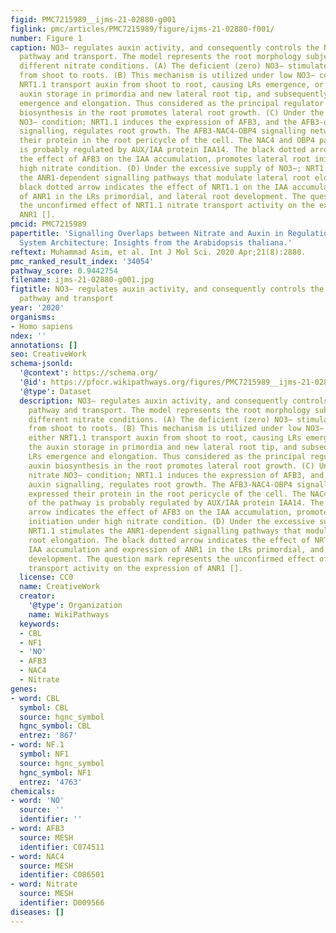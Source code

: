 ```yaml
---
figid: PMC7215989__ijms-21-02880-g001
figlink: pmc/articles/PMC7215989/figure/ijms-21-02880-f001/
number: Figure 1
caption: NO3− regulates auxin activity, and consequently controls the NO3− assimilation
  pathway and transport. The model represents the root morphology subjected to four
  different nitrate conditions. (A) The deficient (zero) NO3− stimulates auxin translocation
  from shoot to roots. (B) This mechanism is utilized under low NO3− conditions, either
  NRT1.1 transport auxin from shoot to root, causing LRs emergence, or reduced the
  auxin storage in primordia and new lateral root tip, and subsequently inhibits LRs
  emergence and elongation. Thus considered as the principal regulator for the auxin
  biosynthesis in the root promotes lateral root growth. (C) Under the high nitrate
  NO3− condition; NRT1.1 induces the expression of AFB3, and the AFB3-dependent auxin
  signalling, regulates root growth. The AFB3-NAC4-OBP4 signalling network expressed
  their protein in the root pericycle of the cell. The NAC4 and OBP4 part of the pathway
  is probably regulated by AUX/IAA protein IAA14. The black dotted arrow indicates
  the effect of AFB3 on the IAA accumulation, promotes lateral root initiation under
  high nitrate condition. (D) Under the excessive supply of NO3−; NRT1.1 stimulates
  the ANR1-dependent signalling pathways that modulate lateral root elongation. The
  black dotted arrow indicates the effect of NRT1.1 on the IAA accumulation and expression
  of ANR1 in the LRs primordial, and lateral root development. The question mark represents
  the unconfirmed effect of NRT1.1 nitrate transport activity on the expression of
  ANR1 [].
pmcid: PMC7215989
papertitle: 'Signalling Overlaps between Nitrate and Auxin in Regulation of The Root
  System Architecture: Insights from the Arabidopsis thaliana.'
reftext: Muhammad Asim, et al. Int J Mol Sci. 2020 Apr;21(8):2880.
pmc_ranked_result_index: '34054'
pathway_score: 0.9442754
filename: ijms-21-02880-g001.jpg
figtitle: NO3− regulates auxin activity, and consequently controls the NO3− assimilation
  pathway and transport
year: '2020'
organisms:
- Homo sapiens
ndex: ''
annotations: []
seo: CreativeWork
schema-jsonld:
  '@context': https://schema.org/
  '@id': https://pfocr.wikipathways.org/figures/PMC7215989__ijms-21-02880-g001.html
  '@type': Dataset
  description: NO3− regulates auxin activity, and consequently controls the NO3− assimilation
    pathway and transport. The model represents the root morphology subjected to four
    different nitrate conditions. (A) The deficient (zero) NO3− stimulates auxin translocation
    from shoot to roots. (B) This mechanism is utilized under low NO3− conditions,
    either NRT1.1 transport auxin from shoot to root, causing LRs emergence, or reduced
    the auxin storage in primordia and new lateral root tip, and subsequently inhibits
    LRs emergence and elongation. Thus considered as the principal regulator for the
    auxin biosynthesis in the root promotes lateral root growth. (C) Under the high
    nitrate NO3− condition; NRT1.1 induces the expression of AFB3, and the AFB3-dependent
    auxin signalling, regulates root growth. The AFB3-NAC4-OBP4 signalling network
    expressed their protein in the root pericycle of the cell. The NAC4 and OBP4 part
    of the pathway is probably regulated by AUX/IAA protein IAA14. The black dotted
    arrow indicates the effect of AFB3 on the IAA accumulation, promotes lateral root
    initiation under high nitrate condition. (D) Under the excessive supply of NO3−;
    NRT1.1 stimulates the ANR1-dependent signalling pathways that modulate lateral
    root elongation. The black dotted arrow indicates the effect of NRT1.1 on the
    IAA accumulation and expression of ANR1 in the LRs primordial, and lateral root
    development. The question mark represents the unconfirmed effect of NRT1.1 nitrate
    transport activity on the expression of ANR1 [].
  license: CC0
  name: CreativeWork
  creator:
    '@type': Organization
    name: WikiPathways
  keywords:
  - CBL
  - NF1
  - 'NO'
  - AFB3
  - NAC4
  - Nitrate
genes:
- word: CBL
  symbol: CBL
  source: hgnc_symbol
  hgnc_symbol: CBL
  entrez: '867'
- word: NF.1
  symbol: NF1
  source: hgnc_symbol
  hgnc_symbol: NF1
  entrez: '4763'
chemicals:
- word: 'NO'
  source: ''
  identifier: ''
- word: AFB3
  source: MESH
  identifier: C074511
- word: NAC4
  source: MESH
  identifier: C086501
- word: Nitrate
  source: MESH
  identifier: D009566
diseases: []
---
```

